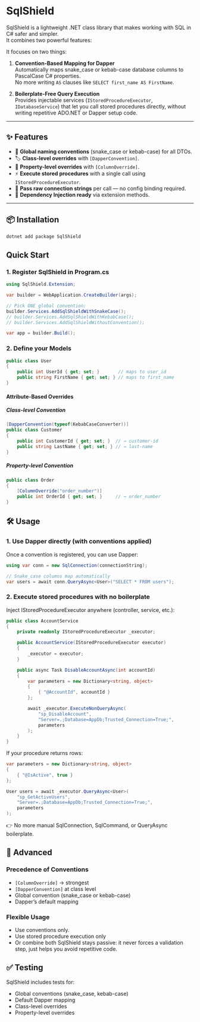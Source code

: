 # SqlShield

SqlShield is a lightweight .NET class library that makes working with SQL in C# safer and simpler.  
It combines two powerful features:

It focuses on two things:

1. **Convention-Based Mapping for Dapper**  
   Automatically maps snake_case or kebab-case database columns to PascalCase C# properties.  
   No more writing `AS` clauses like `SELECT first_name AS FirstName`.

2. **Boilerplate-Free Query Execution**  
    Provides injectable services (`IStoredProcedureExecutor`, `IDatabaseService`) that let you call stored procedures directly, without writing repetitive ADO.NET or Dapper setup code.

---

## ✨ Features

- 🔧 **Global naming conventions** (snake_case or kebab-case) for all DTOs.
- 🏷 **Class-level overrides** with `[DapperConvention]`.
- 🎯 **Property-level overrides** with `[ColumnOverride]`.
- ⚡ **Execute stored procedures** with a single call using `IStoredProcedureExecutor`.
- 🔑 **Pass raw connection strings** per call — no config binding required.
- 🤝 **Dependency Injection ready** via extension methods.

---

## 📦 Installation

```bash
dotnet add package SqlShield
```
## Quick Start

### 1. Register SqlShield in Program.cs
```csharp
using SqlShield.Extension;

var builder = WebApplication.CreateBuilder(args);

// Pick ONE global convention:
builder.Services.AddSqlShieldWithSnakeCase();
// builder.Services.AddSqlShieldWithKebabCase();
// builder.Services.AddSqlShieldWithoutConvention();

var app = builder.Build();
```

### 2. Define your Models
```csharp
public class User
{
    public int UserId { get; set; }       // maps to user_id
    public string FirstName { get; set; } // maps to first_name
}
```

#### Attribute-Based Overrides
##### Class-level Convention
```csharp
[DapperConvention(typeof(KebabCaseConverter))]
public class Customer
{
    public int CustomerId { get; set; }  // → customer-id
    public string LastName { get; set; } // → last-name
}
```

##### Property-level Convention
```csharp
public class Order
{
    [ColumnOverride("order_number")]
    public int OrderId { get; set; }     // → order_number
}

```

## 🛠 Usage
### 1.  Use Dapper directly (with conventions applied)
Once a convention is registered, you can use Dapper:
```csharp
using var conn = new SqlConnection(connectionString);

// Snake_case columns map automatically
var users = await conn.QueryAsync<User>("SELECT * FROM users");
```

### 2. Execute stored procedures with no boilerplate
Inject IStoredProcedureExecutor anywhere (controller, service, etc.):
```csharp
public class AccountService
{
    private readonly IStoredProcedureExecutor _executor;

    public AccountService(IStoredProcedureExecutor executor)
    {
        _executor = executor;
    }

    public async Task DisableAccountAsync(int accountId)
    {
        var parameters = new Dictionary<string, object>
        {
            { "@AccountId", accountId }
        };

        await _executor.ExecuteNonQueryAsync(
            "sp_DisableAccount",
            "Server=.;Database=AppDb;Trusted_Connection=True;",
            parameters
        );
    }
}
```
If your procedure returns rows:
```csharp
var parameters = new Dictionary<string, object>
{
    { "@IsActive", true }
};

User users = await _executor.QueryAsync<User>(
    "sp_GetActiveUsers",
    "Server=.;Database=AppDb;Trusted_Connection=True;",
    parameters
);
```
👉 No more manual SqlConnection, SqlCommand, or QueryAsync boilerplate.

## 🔬 Advanced
### Precedence of Conventions
- `[ColumnOverride]` → strongest
- `[DapperConvention]` at class level
- Global convention (snake_case or kebab-case)
- Dapper’s default mapping

### Flexible Usage
- Use conventions only.
- Use stored procedure execution only
- Or combine both
SqlShield stays passive: it never forces a validation step, just helps you avoid repetitive code.

## ✅ Testing
SqlShield includes tests for:
- Global conventions (snake_case, kebab-case)
- Default Dapper mapping
- Class-level overrides
- Property-level overrides

